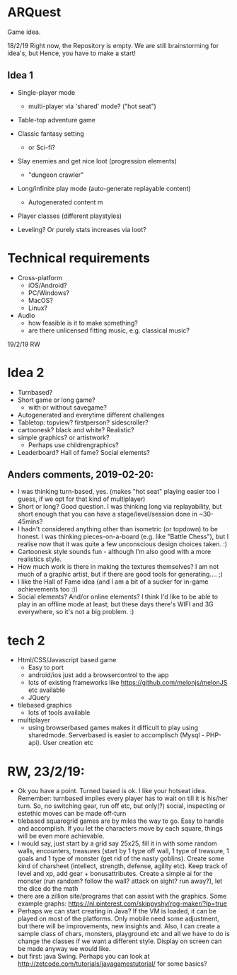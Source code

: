 # ARQuest
Game idea.

18/2/19
Right now, the Repository is empty. We are still brainstorming for idea's, but Hence, you have to make a start!

## Idea 1
- Single-player mode
    - multi-player via 'shared' mode? ("hot seat")
- Table-top adventure game
- Classic fantasy setting
    - or Sci-fi?
- Slay enemies and get nice loot (progression elements)
    - "dungeon crawler"

- Long/infinite play mode (auto-generate replayable content)
    - Autogenerated content m
- Player classes (different playstyles)
- Leveling? Or purely stats increases via loot?

# Technical requirements
- Cross-platform
    - iOS/Android?
    - PC/Windows?
    - MacOS?
    - Linux?
- Audio
    - how feasible is it to make something?
    - are there unlicensed fitting music, e.g. classical music?


19/2/19 RW
# Idea 2
- Turnbased?
- Short game or long game?
    - with or without savegame?
- Autogenerated and everytime different challenges
- Tabletop: topview? firstperson? sidescroller?
- cartoonesk? black and white? Realistic?
- simple graphics? or artistwork?
    - Perhaps use childrengraphics?
- Leaderboard? Hall of fame? Social elements?

## Anders comments, 2019-02-20:
- I was thinking turn-based, yes. (makes "hot seat" playing easier too I guess, if we opt for that kind of multiplayer)
- Short or long? Good question. I was thinking long via replayability, but short enough that you can have a stage/level/session done in ~30-45mins?
- I hadn't considered anything other than isometric (or topdown) to be honest. I was thinking pieces-on-a-board (e.g. like "Battle Chess"), but I realise now that it was quite a few unconscious design choices taken. :)
- Cartoonesk style sounds fun - although I'm also good with a more realistics style.
- How much work is there in making the textures themselves? I am not much of a graphic artist, but if there are good tools for generating.... ;)
- I like the Hall of Fame idea (and I am a bit of a sucker for in-game achievements too :))
- Social elements? And/or online elements? I think I'd like to be able to play in an offline mode at least; but these days there's WIFI and 3G everywhere, so it's not a big problem. :)

# tech 2
- Html/CSS/Javascript based game
    - Easy to port
    - android/ios just add a browsercontrol to the app
    - lots of existing frameworks like https://github.com/melonjs/melonJS  etc available
    - JQuery
- tilebased graphics
    - lots of tools available
- multiplayer
    - using browserbased games makes it difficult to play using sharedmode. Serverbased is easier to accomplisch (Mysql - PHP-api). User creation etc

# RW, 23/2/19:
- Ok you have a point. Turned based is ok. I like your hotseat idea. Remember: turnbased implies every player has to wait on till it is his/her turn. So, no switching gear, run off etc, but only(?) social, inspecting or estethic moves can be made off-turn
- tilebased squaregrid games are by miles the way to go. Easy to handle and accomplish. If you let the characters move by each square, things will be even more achievable. 
- I would say, just start by a grid say 25x25, fill it in with some random walls, encounters, treasures (start by 1 type off wall, 1 type of treasure, 1 goals and 1 type of monster (get rid of the nasty goblins). Create some kind of charsheet (intellect, strength, defense, agility etc). Keep track of level and xp, add gear + bonusattributes. Create a simple ai for the monster (run random? follow the wall? attack on sight? run away?), let the dice do the math
- there are a zillion site/programs that can assist with the graphics. Some example graphs: https://nl.pinterest.com/skippyshy/rpg-maker/?lp=true
- Perhaps we can start creating in Java? If the VM is loaded, it can be played on most of the platforms. Only mobile need some adjustment, but there will be improvements, new insights and. Also, I can create a sample class of chars, monsters, playground etc and all we have to do is change the classes if we want a different style. Display on screen can be made anyway we would like. 
- but first: java Swing. Perhaps you can look at http://zetcode.com/tutorials/javagamestutorial/ for some basics?
